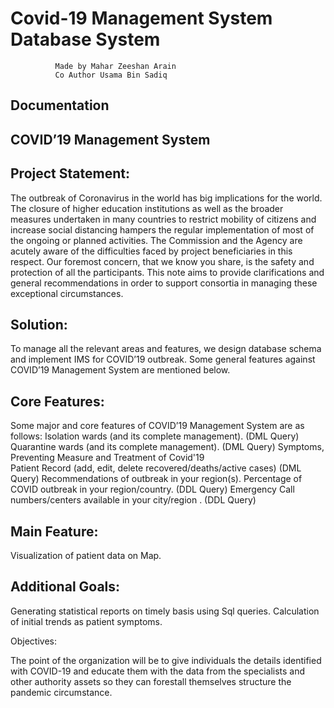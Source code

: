 # Covid-19 Management System Database System
              Made by Mahar Zeeshan Arain
              Co Author Usama Bin Sadiq
        
        
## Documentation

## COVID’19 Management System

## Project Statement:

The outbreak of Coronavirus in the world has big implications for the world. The closure of higher education institutions as well as the broader measures undertaken in many countries to restrict mobility of citizens and increase social distancing hampers the regular implementation of most of the ongoing or planned activities. The Commission and the Agency are acutely aware of the difficulties faced by project beneficiaries in this respect. Our foremost concern, that we know you share, is the safety and protection of all the participants. This note aims to provide clarifications and general recommendations in order to support consortia in managing these exceptional circumstances.


## Solution:

To manage all the relevant areas and features, we design database schema and implement IMS for COVID’19 outbreak. Some general features against COVID’19 Management System are mentioned below. 



## Core Features:

Some major and core features of COVID’19 Management System are as follows:
Isolation wards (and its complete management).                (DML Query)
Quarantine wards (and its complete management).		(DML Query)
Symptoms, Preventing Measure and Treatment of Covid'19	
Patient Record (add, edit, delete recovered/deaths/active cases)	(DML Query)
Recommendations of outbreak in your region(s).
Percentage of COVID outbreak in your region/country.		(DDL Query)
Emergency Call numbers/centers available in your city/region .   (DDL Query)

## Main Feature:

Visualization of patient data on Map.

## Additional Goals:

Generating statistical reports on timely basis using Sql queries.
Calculation of initial trends as patient symptoms.


Objectives:

The point of the organization will be to give individuals the details identified with COVID-19 and educate them with the data from the specialists and other authority assets so they can forestall themselves structure the pandemic circumstance.


